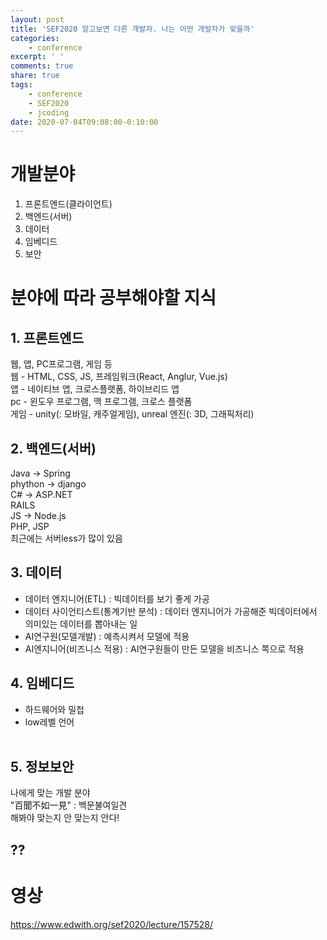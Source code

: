 ```yaml
---
layout: post
title: 'SEF2020 알고보면 다른 개발자. 나는 어떤 개발자가 맞을까'
categories:
    - conference
excerpt: ' '
comments: true
share: true
tags:
    - conference
    - SEF2020
    - jcoding
date: 2020-07-04T09:08:00-0:10:00
---
```


# 개발분야

1. 프론트엔드(클라이언트)
2. 백엔드(서버)
3. 데이터
4. 임베디드
5. 보안

# 분야에 따라 공부해야할 지식
## 1. 프론트엔드
웹, 앱, PC프로그램, 게임 등<br/>
웹 - HTML, CSS, JS, 프레임워크(React, Anglur, Vue.js)<br/>
앱 - 네이티브 앱, 크로스플랫폼, 하이브리드 앱<br/>
pc - 윈도우 프로그램, 맥 프로그램, 크로스 플랫폼<br/>
게임 - unity(: 모바일, 캐주얼게임), unreal 엔진(: 3D, 그래픽처리)<br/>

## 2. 백엔드(서버)

Java → Spring<br/>
phython → django<br/>
C# → ASP.NET<br/>
RAILS<br/>
JS → Node.js<br/>
PHP, JSP<br/>
최근에는 서버less가 많이 있음 

## 3. 데이터

- 데이터 엔지니어(ETL) : 빅데이터를 보기 좋게 가공<br/>
- 데이터 사이언티스트(통계기반 분석) : 데이터 엔지니어가 가공해준 빅데이터에서 의미있는 데이터를 뽑아내는 일<br/>
- AI연구원(모델개발) : 예측시켜서 모델에 적용<br/>
- AI엔지니어(비즈니스 적용) : AI연구원들이 만든 모델을 비즈니스 쪽으로 적용<br/>

## 4. 임베디드

- 하드웨어와 밀첩<br/>
- low레벨 언어<br/>
​

## 5. 정보보안

나에게 맞는 개발 분야<br/>
"百聞不如一見" : 백문불여일견<br/>
해봐야 맞는지 안 맞는지 안다!

## ??

# 영상
https://www.edwith.org/sef2020/lecture/157528/